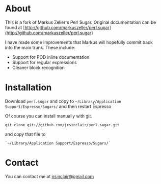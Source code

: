 About
=====
This is a fork of Markus Zeller's Perl Sugar. Original documentation can be found at
[http://github.com/markuszeller/perl.sugar](http://github.com/markuszeller/perl.sugar)

I have made some improvements that Markus will hopefully commit back into the main trunk.
These include:

* Support for POD inline documentation
* Support for regular expressions
* Cleaner block recognition

Installation
============
Download `perl.sugar` and copy to `~/Library/Application Support/Espresso/Sugars/` and
then restart Espresso

Of course you can install manually with git.

    git clone git://github.com/jrsinclair/perl.sugar.git

and copy that file to

    `~/Library/Application Support/Espresso/Sugars/`

Contact
=======
You can contact me at jrsinclair@gmail.com

